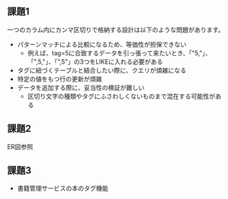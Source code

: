 ## 課題1
一つのカラム内にカンマ区切りで格納する設計は以下のような問題があります。

- パターンマッチによる比較になるため、等価性が担保できない
    - 例えば、tag=5に合致するデータを引っ張って来たいとき、「"5,"」、「",5,"」、「",5"」の3つをLIKEに入れる必要がある
- タグに紐づくテーブルと結合したい際に、クエリが煩雑になる
- 特定の値をもつ行の更新が煩雑
- データを追加する際に、妥当性の検証が難しい
    - 区切り文字の種類やタグにふさわしくないものまで混在する可能性がある

## 課題2
ER図参照

## 課題3
- 書籍管理サービスの本のタグ機能
